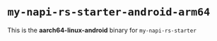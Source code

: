 # `my-napi-rs-starter-android-arm64`

This is the **aarch64-linux-android** binary for `my-napi-rs-starter`

